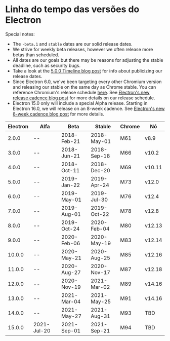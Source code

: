 # Linha do tempo das versões do Electron

Special notes:

* The `-beta.1` and `stable` dates are our solid release dates.
* We strive for weekly beta releases, however we often release more betas than scheduled.
* All dates are our goals but there may be reasons for adjusting the stable deadline, such as security bugs.
* Take a look at the [5.0.0 Timeline blog post](https://electronjs.org/blog/electron-5-0-timeline) for info about publicizing our release dates.
* Since Electron 6.0, we've been targeting every other Chromium version and releasing our stable on the same day as Chrome stable. You can reference Chromium's release schedule [here](https://chromiumdash.appspot.com/schedule). See [Electron's new release cadence blog post](https://www.electronjs.org/blog/12-week-cadence) for more details on our release schedule.
* Electron 15.0 only will include a special Alpha release. Starting in Electron 16.0, we will release on an 8-week cadence. See [Electron's new 8-week cadence blog post](https://www.electronjs.org/blog/8-week-cadence) for more details.

| Electron | Alfa        | Beta        | Stable      | Chrome | Nó     |
| -------- | ----------- | ----------- | ----------- | ------ | ------ |
| 2.0.0    | --          | 2018-Feb-21 | 2018-May-01 | M61    | v8.9   |
| 3.0.0    | --          | 2018-Jun-21 | 2018-Sep-18 | M66    | v10.2  |
| 4.0.0    | --          | 2018-Oct-11 | 2018-Dec-20 | M69    | v10.11 |
| 5.0.0    | --          | 2019-Jan-22 | 2019-Apr-24 | M73    | v12.0  |
| 6.0.0    | --          | 2019-May-01 | 2019-Jul-30 | M76    | v12.4  |
| 7.0.0    | --          | 2019-Aug-01 | 2019-Oct-22 | M78    | v12.8  |
| 8.0.0    | --          | 2019-Oct-24 | 2020-Feb-04 | M80    | v12.13 |
| 9.0.0    | --          | 2020-Feb-06 | 2020-May-19 | M83    | v12.14 |
| 10.0.0   | --          | 2020-May-21 | 2020-Aug-25 | M85    | v12.16 |
| 11.0.0   | --          | 2020-Aug-27 | 2020-Nov-17 | M87    | v12.18 |
| 12.0.0   | --          | 2020-Nov-19 | 2021-Mar-02 | M89    | v14.16 |
| 13.0.0   | --          | 2021-Mar-04 | 2021-May-25 | M91    | v14.16 |
| 14.0.0   | --          | 2021-May-27 | 2021-Aug-31 | M93    | TBD    |
| 15.0.0   | 2021-Jul-20 | 2021-Sep-01 | 2021-Sep-21 | M94    | TBD    |
